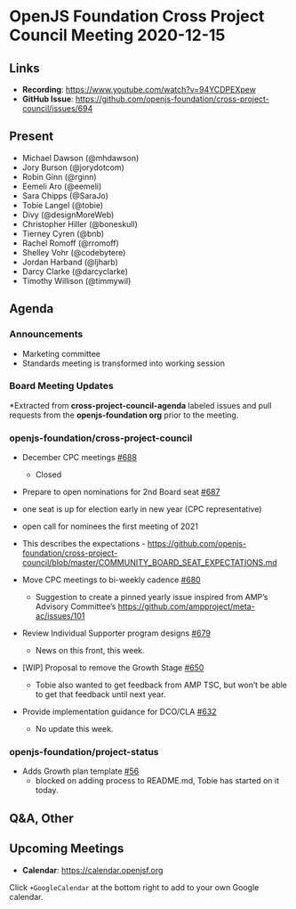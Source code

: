# OpenJS Foundation Cross Project Council Meeting 2020-12-15

## Links

* **Recording**: https://www.youtube.com/watch?v=94YCDPEXpew
* **GitHub Issue**: https://github.com/openjs-foundation/cross-project-council/issues/694

## Present

* Michael Dawson (@mhdawson)
* Jory Burson (@jorydotcom)
* Robin Ginn (@rginn)
* Eemeli Aro (@eemeli)
* Sara Chipps (@SaraJo)
* Tobie Langel (@tobie)
* Divy (@designMoreWeb)
* Christopher Hiller (@boneskull)
* Tierney Cyren  (@bnb)
* Rachel Romoff (@rromoff)
* Shelley Vohr (@codebytere)
* Jordan Harband (@ljharb)
* Darcy Clarke (@darcyclarke)
* Timothy Willison (@timmywil)

## Agenda

### Announcements
* Marketing committee
* Standards meeting is transformed into working session

### Board Meeting Updates
 
*Extracted from **cross-project-council-agenda** labeled issues and pull requests from the **openjs-foundation org** prior to the meeting.

### openjs-foundation/cross-project-council

* December CPC meetings [#688](https://github.com/openjs-foundation/cross-project-council/issues/688)
  * Closed

* Prepare to open nominations for 2nd Board seat [#687](https://github.com/openjs-foundation/cross-project-council/issues/687)
 * one seat is up for election early in new year (CPC representative)
 * open call for nominees the first meeting of 2021
 * This describes the expectations - https://github.com/openjs-foundation/cross-project-council/blob/master/COMMUNITY_BOARD_SEAT_EXPECTATIONS.md

* Move CPC meetings to bi-weekly cadence [#680](https://github.com/openjs-foundation/cross-project-council/issues/680)
  * Suggestion to create a pinned yearly issue inspired from AMP’s Advisory Committee’s https://github.com/ampproject/meta-ac/issues/101

* Review Individual Supporter program designs [#679](https://github.com/openjs-foundation/cross-project-council/issues/679)
  * News on this front, this week.

* \[WIP\] Proposal to remove the Growth Stage [#650](https://github.com/openjs-foundation/cross-project-council/pull/650)
  * Tobie also wanted to get feedback from AMP TSC, but won’t be able to get that feedback
     until next year.

* Provide implementation guidance for DCO/CLA [#632](https://github.com/openjs-foundation/cross-project-council/issues/632)
  * No update this week.

### openjs-foundation/project-status

* Adds Growth plan template [#56](https://github.com/openjs-foundation/project-status/pull/56)
  * blocked on adding process to README.md, Tobie has started on it today.

## Q&A, Other

## Upcoming Meetings

* **Calendar**: https://calendar.openjsf.org

Click `+GoogleCalendar` at the bottom right to add to your own Google calendar.
